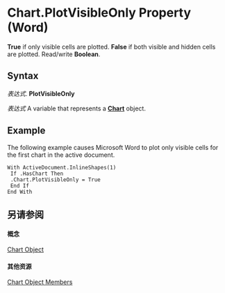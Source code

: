 
# Chart.PlotVisibleOnly Property (Word)

 **True** if only visible cells are plotted. **False** if both visible and hidden cells are plotted. Read/write **Boolean**.


## Syntax

 _表达式_. **PlotVisibleOnly**

 _表达式_ A variable that represents a **[Chart](366a825e-0daf-dbb7-b6f2-e7ce1a5ee2ef.md)** object.


## Example

The following example causes Microsoft Word to plot only visible cells for the first chart in the active document.


```
With ActiveDocument.InlineShapes(1) 
 If .HasChart Then 
 .Chart.PlotVisibleOnly = True 
 End If 
End With
```


## 另请参阅


#### 概念


[Chart Object](366a825e-0daf-dbb7-b6f2-e7ce1a5ee2ef.md)
#### 其他资源


[Chart Object Members](http://msdn.microsoft.com/library/8abcbb92-781d-5a42-f395-526cdb3f754e%28Office.15%29.aspx)